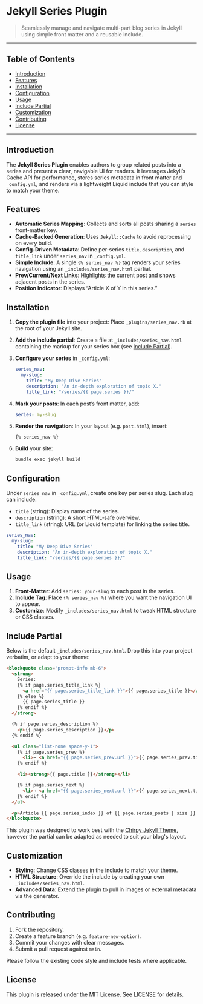 # Jekyll Series Plugin

> Seamlessly manage and navigate multi-part blog series in Jekyll using simple front matter and a reusable include.

---

## Table of Contents

- [Introduction](#introduction)
- [Features](#features)
- [Installation](#installation)
- [Configuration](#configuration)
- [Usage](#usage)
- [Include Partial](#include-partial)
- [Customization](#customization)
- [Contributing](#contributing)
- [License](#license)

---

## Introduction

The **Jekyll Series Plugin** enables authors to group related posts into a series and present a clear, navigable UI for readers. It leverages Jekyll’s Cache API for performance, stores series metadata in front matter and `_config.yml`, and renders via a lightweight Liquid include that you can style to match your theme.

## Features

- **Automatic Series Mapping**: Collects and sorts all posts sharing a `series` front-matter key.
- **Cache‑Backed Generation**: Uses `Jekyll::Cache` to avoid reprocessing on every build.
- **Config‑Driven Metadata**: Define per-series `title`, `description`, and `title_link` under `series_nav` in `_config.yml`.
- **Simple Include**: A single `{% series_nav %}` tag renders your series navigation using an `_includes/series_nav.html` partial.
- **Prev/Current/Next Links**: Highlights the current post and shows adjacent posts in the series.
- **Position Indicator**: Displays “Article X of Y in this series.”

## Installation

1. **Copy the plugin file** into your project:
   Place `_plugins/series_nav.rb` at the root of your Jekyll site.

2. **Add the include partial**:
   Create a file at `_includes/series_nav.html` containing the markup for your series box (see [Include Partial](#include-partial)).

3. **Configure your series** in `_config.yml`:
   ```yaml
   series_nav:
     my-slug:
       title: "My Deep Dive Series"
       description: "An in-depth exploration of topic X."
       title_link: "/series/{{ page.series }}/"
   ```

4. **Mark your posts**:
   In each post’s front matter, add:
   ```yaml
   series: my-slug
   ```

5. **Render the navigation**:
   In your layout (e.g. `post.html`), insert:
   ```liquid
   {% series_nav %}
   ```

6. **Build** your site:
   ```bash
   bundle exec jekyll build
   ```

## Configuration

Under `series_nav` in `_config.yml`, create one key per series slug. Each slug can include:

- `title` (string): Display name of the series.
- `description` (string): A short HTML‑safe overview.
- `title_link` (string): URL (or Liquid template) for linking the series title.

```yaml
series_nav:
  my-slug:
    title: "My Deep Dive Series"
    description: "An in-depth exploration of topic X."
    title_link: "/series/{{ page.series }}/"
```

## Usage

1. **Front-Matter**: Add `series: your-slug` to each post in the series.
2. **Include Tag**: Place `{% series_nav %}` where you want the navigation UI to appear.
3. **Customize**: Modify `_includes/series_nav.html` to tweak HTML structure or CSS classes.

## Include Partial

Below is the default `_includes/series_nav.html`. Drop this into your project verbatim, or adapt to your theme:

```html
<blockquote class="prompt-info mb-6">
  <strong>
    Series:
    {% if page.series_title_link %}
      <a href="{{ page.series_title_link }}">{{ page.series_title }}</a>
    {% else %}
      {{ page.series_title }}
    {% endif %}
  </strong>

  {% if page.series_description %}
    <p>{{ page.series_description }}</p>
  {% endif %}

  <ul class="list-none space-y-1">
    {% if page.series_prev %}
      <li>← <a href="{{ page.series_prev.url }}">{{ page.series_prev.title }}</a></li>
    {% endif %}

    <li><strong>{{ page.title }}</strong></li>

    {% if page.series_next %}
      <li>→ <a href="{{ page.series_next.url }}">{{ page.series_next.title }}</a></li>
    {% endif %}
  </ul>

  <p>Article {{ page.series_index }} of {{ page.series_posts | size }} in this series.</p>
</blockquote>
```

This plugin was designed to work best with the [Chirpy Jekyll Theme](https://github.com/cotes2020/jekyll-theme-chirpy), however the partial can be adapted as needed to suit your blog's layout.

## Customization

- **Styling**: Change CSS classes in the include to match your theme.
- **HTML Structure**: Override the include by creating your own `_includes/series_nav.html`.
- **Advanced Data**: Extend the plugin to pull in images or external metadata via the generator.

## Contributing

1. Fork the repository.
2. Create a feature branch (e.g. `feature-new-option`).
3. Commit your changes with clear messages.
4. Submit a pull request against `main`.

Please follow the existing code style and include tests where applicable.

## License

This plugin is released under the MIT License. See [LICENSE](LICENSE) for details.